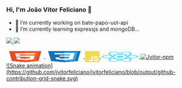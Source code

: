 ### Hi, I'm João Vitor Feliciano 👋

- 🔭 I’m currently working on bate-papo-uol-api
- 🌱 I’m currently learning expressjs and mongoDB...

<div >
  <a href="https://github.com/jvitorfeliciano">
  <img height="180em" src="https://github-readme-stats.vercel.app/api?username=jvitorfeliciano&show_icons=true&theme=dark&include_all_commits=true&count_private=true"/>
  <img height="180em" src="https://github-readme-stats.vercel.app/api/top-langs/?username=jvitorfeliciano&layout=compact&langs_count=7&theme=dark"/>
</div>
<div style="display: inline_block"><br>
   <img align="center" alt="Jvitor-HTML" height="30"  width="100" src="https://raw.githubusercontent.com/devicons/devicon/master/icons/html5/html5-original.svg">
   <img align="center" alt="Jvitor-CSS" height="30" width="100" src="https://raw.githubusercontent.com/devicons/devicon/master/icons/css3/css3-original.svg">
  <img align="center" alt="Jvitor-Js" height="30" width="40" src="https://raw.githubusercontent.com/devicons/devicon/master/icons/javascript/javascript-plain.svg">
  <img align="center" alt="Jvitor-React" height="30"  width="100" src="https://raw.githubusercontent.com/devicons/devicon/master/icons/react/react-original.svg">
   <img align="center" alt="Jvitor-npm" height="30" width="40" src="https://cdn.jsdelivr.net/gh/devicons/devicon/icons/npm/npm-original-wordmark.svg">
</div>
  ![Snake animation](https://github.com/jvitorfeliciano/jvitorfeliciano/blob/output/github-contribution-grid-snake.svg)
 
